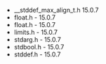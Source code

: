 * __stddef_max_align_t.h 15.0.7
* float.h - 15.0.7
* float.h - 15.0.7
* limits.h - 15.0.7
* stdarg.h - 15.0.7
* stdbool.h - 15.0.7
* stddef.h - 15.0.7
